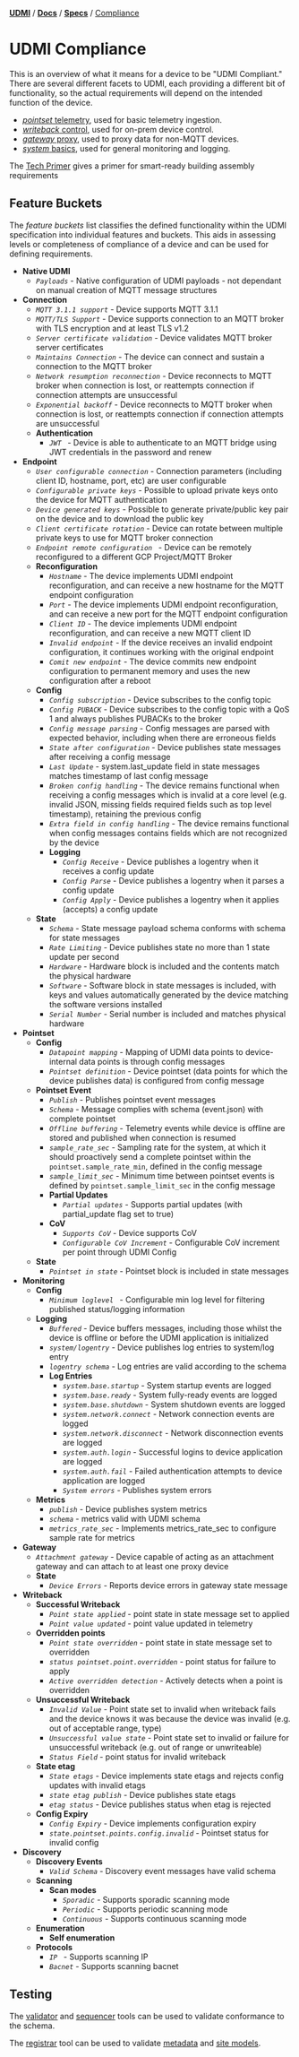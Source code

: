 [**UDMI**](../../) / [**Docs**](../) / [**Specs**](./) / [Compliance](#)

# UDMI Compliance

This is an overview of what it means for a device to be "UDMI Compliant."
There are several different facets to UDMI, each providing a different
bit of functionality, so the actual requirements will depend on the
intended function of the device.

* [_pointset_ telemetry](../messages/pointset.md), used for basic telemetry ingestion.
* [_writeback_ control](./sequences/writeback.md), used for on-prem device control.
* [_gateway_ proxy](gateway.md), used to proxy data for non-MQTT devices.
* [_system_ basics](../messages/system.md), used for general monitoring and logging.

The [Tech Primer](../tech_primer.md) gives a primer for smart-ready building assembly requirements

## Feature Buckets

The _feature buckets_ list classifies the defined functionality within the UDMI specification into
individual features and buckets. This aids in assessing levels or completeness of compliance of a
device and can be used for defining requirements.

*   **Native UDMI**
    *   _`Payloads`_ - Native configuration of UDMI payloads - not dependant on manual creation of MQTT message structures
*   **Connection**
    *   _`MQTT 3.1.1 support`_ - Device supports MQTT 3.1.1
    *   _`MQTT/TLS Support`_ - Device supports connection to an MQTT broker with TLS encryption and at least TLS v1.2
    *   _`Server certificate validation`_ - Device validates MQTT broker server certificates
    *   _`Maintains Connection`_ - The device can connect and sustain a connection to the MQTT broker
    *   _`Network resumption reconnection`_ - Device reconnects to MQTT broker when connection is lost, or reattempts connection if connection attempts are unsuccessful
    *   _`Exponential backoff`_ - Device reconnects to MQTT broker when connection is lost, or reattempts connection if connection attempts are unsuccessful
    *   **Authentication**
        *   _`JWT `_ - Device is able to authenticate to an MQTT bridge using JWT credentials in the password and renew
*   **Endpoint**
    *   _`User configurable connection`_ - Connection parameters (including client ID, hostname, port, etc) are user configurable
    *   _`Configurable private keys`_ - Possible to upload private keys onto the device for MQTT authentication
    *   _`Device generated keys`_ - Possible to generate private/public key pair on the device and to download the public key
    *   _`Client certificate rotation`_ - Device can rotate between multiple private keys to use for MQTT broker connection
    *   _`Endpoint remote configuration `_ - Device can be remotely reconfigured to a different GCP Project/MQTT Broker
    *   **Reconfiguration**
        *   _`Hostname`_ - The device implements UDMI endpoint reconfiguration, and can receive a new hostname for the MQTT endpoint configuration
        *   _`Port`_ - The device implements UDMI endpoint reconfiguration, and can receive a new port for the MQTT endpoint configuration
        *   _`Client ID`_ - The device implements UDMI endpoint reconfiguration, and can receive a new MQTT client ID
        *   _`Invalid endpoint`_ - If the device receives an invalid endpoint configuration, it continues working with the original endpoint
        *   _`Comit new endpoint`_ - The device commits new endpoint configuration to permanent memory and uses the new configuration after a reboot
    *   **Config**
        *   _`Config subscription`_ - Device subscribes to the config topic
        *   _`Config PUBACK`_ - Device subscribes to the config topic with a QoS 1 and always publishes PUBACKs to the broker
        *   _`Config message parsing`_ - Config messages are parsed with expected behavior, including when there are erroneous fields
        *   _`State after configuration`_ - Device publishes state messages after receiving a config message
        *   _`Last Update`_ - system.last_update field in state messages matches timestamp of last config message
        *   _`Broken config handling`_ - The device remains functional when receiving a config messages which is invalid at a core level (e.g. invalid JSON, missing fields required fields such as top level timestamp), retaining the previous config
        *   _`Extra field in config handling`_ - The device remains functional when config messages contains fields which are not recognized by the device
        *   **Logging**
            *   _`Config Receive`_ - Device publishes a logentry when it receives a config update
            *   _`Config Parse`_ - Device publishes a logentry when it parses a config update
            *   _`Config Apply`_ - Device publishes a logentry when it applies (accepts) a config update
    *   **State**
        *   _`Schema`_ - State message payload schema conforms with schema for state messages
        *   _`Rate Limiting`_ - Device publishes state no more than 1 state update per second
        *   _`Hardware`_ - Hardware block is included and the contents match the physical hardware
        *   _`Software`_ - Software block in state messages is included, with keys and values automatically generated by the device matching the software versions installed
        *   _`Serial Number`_ - Serial number is included and matches physical hardware
*   **Pointset**
    *   **Config**
        *   _`Datapoint mapping`_ - Mapping of UDMI data points to device-internal data points is through config messages
        *   _`Pointset definition`_ - Device pointset (data points for which the device publishes data) is configured from config message
    *   **Pointset Event**
        *   _`Publish`_ - Publishes pointset event messages
        *   _`Schema`_ - Message complies with schema (event.json) with complete pointset
        *   _`Offline buffering`_ - Telemetry events while device is offline are stored and published when connection is resumed
        *   _`sample_rate_sec`_ - Sampling rate for the system, at which it should proactively send a complete pointset within the `pointset.sample_rate_min`, defined in the config message
        *   _`sample_limit_sec`_ - Minimum time between pointset events is defined by `pointset.sample_limit_sec` in the config message
        *   **Partial Updates**
            *   _`Partial updates`_ - Supports partial updates (with partial_update flag set to true)
        *   **CoV**
            *   _`Supports CoV`_ - Device supports CoV
            *   _`Configurable CoV Increment`_ - Configurable CoV increment per point through UDMI Config
    *   **State**
        *   _`Pointset in state`_ - Pointset block is included in state messages
*   **Monitoring**
    *   **Config**
        *   _`Minimum loglevel `_ - Configurable min log level for filtering published status/logging information
    *   **Logging**
        *   _`Buffered`_ - Device buffers messages, including those whilst the device is offline or before the UDMI application is initialized
        *   _`system/logentry`_ - Device publishes log entries to system/log entry
        *   _`logentry schema`_ - Log entries are valid according to the schema
        *   **Log Entries**
            *   _`system.base.startup`_ - System startup events are logged
            *   _`system.base.ready`_ - System fully-ready events are logged
            *   _`system.base.shutdown`_ - System shutdown events are logged
            *   _`system.network.connect`_ - Network connection events are logged
            *   _`system.network.disconnect`_ - Network disconnection events are logged
            *   _`system.auth.login`_ - Successful logins to device application are logged
            *   _`system.auth.fail`_ - Failed authentication attempts to device application are logged
            *   _`System errors`_ - Publishes system errors
    *   **Metrics**
        *   _`publish`_ - Device publishes system metrics
        *   _`schema`_ - metrics valid with UDMI schema
        *   _`metrics_rate_sec`_ - Implements metrics_rate_sec to configure sample rate for metrics
*   **Gateway**
    *   _`Attachment gateway`_ - Device capable of acting as an attachment gateway and can attach to at least one proxy device
    *   **State**
        *   _`Device Errors`_ - Reports device errors in gateway state message
*   **Writeback**
    *   **Successful Writeback**
        *   _`Point state applied`_ - point state in state message set to applied
        *   _`Point value updated`_ - point value updated in telemetry
    *   **Overridden points**
        *   _`Point state overridden`_ - point state in state message set to overridden
        *   _`status pointset.point.overridden`_ - point status for failure to apply
        *   _`Active overridden detection`_ - Actively detects when a point is overridden
    *   **Unsuccessful Writeback**
        *   _`Invalid Value`_ - Point state set to invalid when writeback fails and the device knows it was because the device was invalid (e.g. out of acceptable range, type)
        *   _`Unsuccessful value state`_ - Point state set to invalid or failure for unsuccessful writeback (e.g. out of range or unwriteable)
        *   _`Status Field`_ - point status for invalid writeback
    *   **State etag**
        *   _`State etags`_ - Device implements state etags and rejects config updates with invalid etags
        *   _`state etag publish`_ - Device publishes state etags
        *   _`etag status`_ - Device publishes status when etag is rejected
    *   **Config Expiry**
        *   _`Config Expiry`_ - Device implements configuration expiry
        *   _`state.pointset.points.config.invalid`_ - Pointset status for invalid config
*   **Discovery**
    *   **Discovery Events**
        *   _`Valid Schema`_ - Discovery event messages have valid schema
    *   **Scanning**
        *   **Scan modes**
            *   _`Sporadic`_ - Supports sporadic scanning mode
            *   _`Periodic`_ - Supports periodic scanning mode
            *   _`Continuous`_ - Supports continuous scanning mode
    *   **Enumeration**
        *   **Self enumeration**
    *   **Protocols**
        *   _`IP `_ - Supports scanning IP
        *   _`Bacnet`_ - Supports scanning bacnet

## Testing

The [validator](../tools/validator.md) and [sequencer](../tools/sequencer.md) tools can be used to
validate conformance to the schema.

The [registrar](../tools/registrar.md#tool-execution) tool can be used to validate
[metadata](metadata.md) and [site models](site_model.md).
